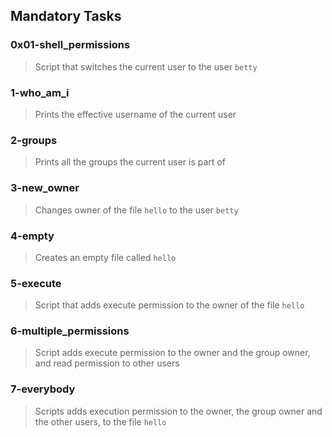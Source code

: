 ## Mandatory Tasks

### 0x01-shell_permissions
> Script that switches the current user to the user `betty`

### 1-who_am_i
> Prints the effective username of the current user

### 2-groups
> Prints all the groups the current user is part of

### 3-new_owner
> Changes owner of the file `hello` to the user `betty`

### 4-empty
> Creates an empty file called `hello`

### 5-execute
> Script that adds execute permission to the owner of the file `hello`

### 6-multiple_permissions
> Script adds execute permission to the owner and the group owner, and read permission to other users

### 7-everybody
> Scripts adds execution permission to the owner, the group owner and the other users, to the file `hello`

